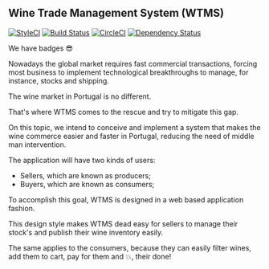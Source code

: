 ## Wine Trade Management System (WTMS)

[![StyleCI](https://styleci.io/repos/120551563/shield?branch=master)](https://styleci.io/repos/120551563)
[![Build Status](https://travis-ci.org/RafaelMLMacedo/wine-and-vine.svg?branch=master)](https://travis-ci.org/RafaelMLMacedo/wine-and-vine)
[![CircleCI](https://circleci.com/gh/RafaelMLMacedo/wine-and-vine/tree/master.svg?style=svg)](https://circleci.com/gh/RafaelMLMacedo/wine-and-vine/tree/master)
[![Dependency Status](https://www.versioneye.com/user/projects/5ad4af870fb24f3a025c012e/badge.svg?style=flat-square)](https://www.versioneye.com/user/projects/5ad4af870fb24f3a025c012e)

We have badges :sunglasses:


Nowadays the global market requires fast commercial transactions, forcing most business to implement technological 
breakthroughs to manage, for instance, stocks and shipping.

The wine market in Portugal is no different.

That's where WTMS comes to the rescue and try to mitigate this gap.

On this topic, we intend to conceive and implement a system that makes the wine commerce easier and faster in Portugal,
reducing the need of middle man intervention.

The application will have two kinds of users:
- Sellers, which are known as producers;
- Buyers, which are known as consumers;

To accomplish this goal, WTMS is designed in a web based application fashion.

This design style makes WTMS dead easy for sellers to manage their stock's and publish their wine inventory easily. 

The same applies to the consumers, because they can easily filter wines, add them to cart, pay for them and :boom:,
their done!
